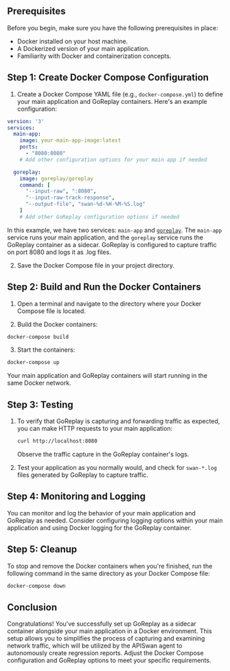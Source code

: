 ## Prerequisites

Before you begin, make sure you have the following prerequisites in place:

- Docker installed on your host machine.
- A Dockerized version of your main application.
- Familiarity with Docker and containerization concepts.

## Step 1: Create Docker Compose Configuration

1. Create a Docker Compose YAML file (e.g., `docker-compose.yml`) to define your main application and GoReplay containers. Here's an example configuration:

```yaml
version: '3'
services:
  main-app:
    image: your-main-app-image:latest
    ports:
      - "8080:8080"
    # Add other configuration options for your main app if needed

  goreplay:
    image: goreplay/goreplay
    command: [
      "--input-raw", ":8080",
      "--input-raw-track-response",
      "--output-file", "swan-%d-%H-%M-%S.log"
    ]
    # Add other GoReplay configuration options if needed
```

In this example, we have two services: `main-app` and [`goreplay`](https://github.com/buger/goreplay). The `main-app` service runs your main application, and the `goreplay` service runs the GoReplay container as a sidecar. GoReplay is configured to capture traffic on port 8080 and logs it as .log files.

2. Save the Docker Compose file in your project directory.

## Step 2: Build and Run the Docker Containers

1. Open a terminal and navigate to the directory where your Docker Compose file is located.

2. Build the Docker containers:

```bash
docker-compose build
```

3. Start the containers:

```bash
docker-compose up
```

Your main application and GoReplay containers will start running in the same Docker network.

## Step 3: Testing

1. To verify that GoReplay is capturing and forwarding traffic as expected, you can make HTTP requests to your main application:

   ```bash
   curl http://localhost:8080
   ```

   Observe the traffic capture in the GoReplay container's logs.

2. Test your application as you normally would, and check for `swan-*.log` files generated by GoReplay to capture traffic.

## Step 4: Monitoring and Logging

You can monitor and log the behavior of your main application and GoReplay as needed. Consider configuring logging options within your main application and using Docker logging for the GoReplay container.

## Step 5: Cleanup

To stop and remove the Docker containers when you're finished, run the following command in the same directory as your Docker Compose file:

```bash
docker-compose down
```

## Conclusion

Congratulations! You've successfully set up GoReplay as a sidecar container alongside your main application in a Docker environment. This setup allows you to simplifies the process of capturing and examining network traffic, which will be utilized by the APISwan agent to autonomously create regression reports. Adjust the Docker Compose configuration and GoReplay options to meet your specific requirements.
